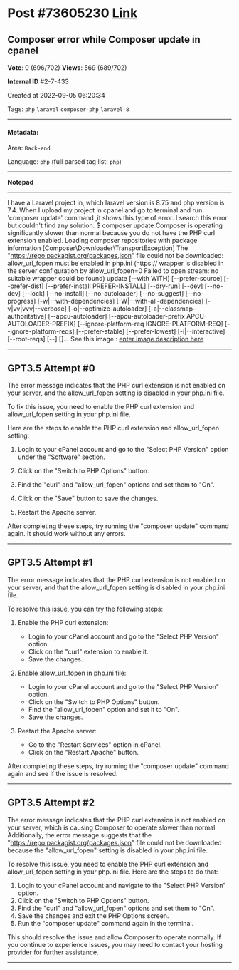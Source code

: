 
# Post \#73605230 [Link](https://stackoverflow.com/questions/73605230/)

## Composer error while Composer update in cpanel

**Vote**: 0 (696/702) **Views**: 569 (689/702) 

**Internal ID** \#2-7-433

Created at 2022-09-05 06:20:34

Tags: `php` `laravel` `composer-php` `laravel-8`

----------

#### Metadata:

Area: `Back-end`

Language: `php` (full parsed tag list: `php`)

----------

**Notepad**


----------

I have a Laravel project in, which laravel version is 8.75 and php version is 7.4.
When I upload my project in cpanel and go to terminal and run 'composer update' command ,it shows this type of error. I search this error but couldn't find any solution.
$ composer update
Composer is operating significantly slower than normal because you do not have the PHP curl extension enabled.
Loading composer repositories with package information
[Composer\Downloader\TransportException]
The "https://repo.packagist.org/packages.json" file could not be downloaded: allow_url_fopen must be enabled in php.ini (https:// wrapper is disabled in the server configuration by allow_url_fopen=0
Failed to open stream: no suitable wrapper could be found)
update [--with WITH] [--prefer-source] [--prefer-dist] [--prefer-install PREFER-INSTALL] [--dry-run] [--dev] [--no-dev] [--lock] [--no-install] [--no-autoloader] [--no-suggest] [--no-progress] [-w|--with-dependencies] [-W|--with-all-dependencies] [-v|vv|vvv|--verbose] [-o|--optimize-autoloader] [-a|--classmap-authoritative] [--apcu-autoloader] [--apcu-autoloader-prefix APCU-AUTOLOADER-PREFIX] [--ignore-platform-req IGNORE-PLATFORM-REQ] [--ignore-platform-reqs] [--prefer-stable] [--prefer-lowest] [-i|--interactive] [--root-reqs] [--] []...
See this image :
[enter image description here](https://i.stack.imgur.com/Xh1rl.png)


----------
        
## GPT3.5 Attempt \#0

The error message indicates that the PHP curl extension is not enabled on your server, and the allow_url_fopen setting is disabled in your php.ini file. 

To fix this issue, you need to enable the PHP curl extension and allow_url_fopen setting in your php.ini file. 

Here are the steps to enable the PHP curl extension and allow_url_fopen setting:

1. Login to your cPanel account and go to the "Select PHP Version" option under the "Software" section.

2. Click on the "Switch to PHP Options" button.

3. Find the "curl" and "allow_url_fopen" options and set them to "On".

4. Click on the "Save" button to save the changes.

5. Restart the Apache server.

After completing these steps, try running the "composer update" command again. It should work without any errors.

--------

## GPT3.5 Attempt \#1

The error message indicates that the PHP curl extension is not enabled on your server, and that the allow_url_fopen setting is disabled in your php.ini file. 

To resolve this issue, you can try the following steps:

1. Enable the PHP curl extension: 
   - Login to your cPanel account and go to the "Select PHP Version" option.
   - Click on the "curl" extension to enable it.
   - Save the changes.

2. Enable allow_url_fopen in php.ini file:
   - Login to your cPanel account and go to the "Select PHP Version" option.
   - Click on the "Switch to PHP Options" button.
   - Find the "allow_url_fopen" option and set it to "On".
   - Save the changes.

3. Restart the Apache server:
   - Go to the "Restart Services" option in cPanel.
   - Click on the "Restart Apache" button.

After completing these steps, try running the "composer update" command again and see if the issue is resolved.

--------

## GPT3.5 Attempt \#2

The error message indicates that the PHP curl extension is not enabled on your server, which is causing Composer to operate slower than normal. Additionally, the error message suggests that the "https://repo.packagist.org/packages.json" file could not be downloaded because the "allow_url_fopen" setting is disabled in your php.ini file.

To resolve this issue, you need to enable the PHP curl extension and allow_url_fopen setting in your php.ini file. Here are the steps to do that:

1. Login to your cPanel account and navigate to the "Select PHP Version" option.
2. Click on the "Switch to PHP Options" button.
3. Find the "curl" and "allow_url_fopen" options and set them to "On".
4. Save the changes and exit the PHP Options screen.
5. Run the "composer update" command again in the terminal.

This should resolve the issue and allow Composer to operate normally. If you continue to experience issues, you may need to contact your hosting provider for further assistance.

--------
